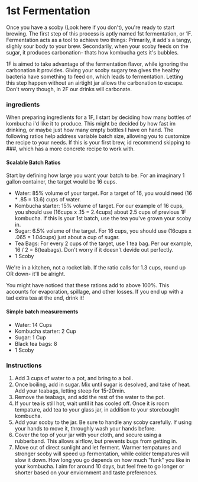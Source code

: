 # 1st Fermentation
Once you have a scoby (Look here if you don't), you're ready to start brewing. The first step of this process is aptly named 1st fermentation, or 1F. Fermentation acts as a tool to achieve two things: Primarily, it add's a tangy, slighly sour body to your brew. Secondarily, when your scoby feeds on the sugar, it produces carbonation- thats how kombucha gets it's bubbles. 

1F is aimed to take advantage of the fermentation flavor, while ignoring the carbonation it provides. Giving your scoby sugary tea gives the healthy bacteria have something to feed on, which leads to fermentation. Letting this step happen without an airtight jar allows the carbonation to escape. Don't worry though, in 2F our drinks will carbonate. 

### ingredients

When preparing ingredients for a 1F, I start by deciding how many bottles of kombucha i'd like it to produce. This might be decided by how fast im drinking, or maybe just how many empty bottles I have on hand. The following ratios help address variable batch size, allowing you to customize the recipe to your needs. If this is your first brew, id recommend skipping to ###, which has a more concrete recipe to work with.  

#### Scalable Batch Ratios
Start by defining how large you want your batch to be. For an imaginary 1 gallon container, the target would be 16 cups. 

- Water: 85% volume of your target. For a target of 16, you would need (16 * .85 = 13.6) cups of water.  
- Kombucha starter: 15% volume of target. For our example of 16 cups, you should use (16cups x .15 = 2.4cups) about 2.5 cups of previous 1F kombucha. If this is your 1st batch, use the tea you've grown your scoby in.
- Sugar: 6.5% volume of the target. For 16 cups, you should use (16cups x .065 = 1.04cups) just about a cup of sugar. 
- Tea Bags: For every 2 cups of the target, use 1 tea bag. Per our example, 16 / 2 = 8(teabags). Don't worry if it doesn't devide out perfectly.
- 1 Scoby

We're in a kitchen, not a rocket lab. If the ratio calls for 1.3 cups, round up OR down- it'll be alright. 

You might have noticed that these rations add to above 100%. This accounts for evaporation, spillage, and other losses. If you end up with a tad extra tea at the end, drink it!

#### Simple batch measurements

- Water: 14 Cups
- Kombucha starter: 2 Cup
- Sugar: 1 Cup
- Black tea bags: 8 
- 1 Scoby

### Instructions
1. Add 3 cups of water to a pot, and bring to a boil.
2. Once boiling, add in sugar. Mix until sugar is desolved, and take of heat. Add your teabags, letting steep for 15-20min.
2. Remove the teabags, and add the rest of the water to the pot.
3. If your tea is still hot, wait until it has cooled off. Once it is room tempature, add tea to your glass jar, in addition to your storebought kombucha.
4. Add your scoby to the jar. Be sure to handle any scoby carefully. If using your hands to move it, throughly wash your hands before.
5. Cover the top of your jar with your cloth, and secure using a rubberband. This allows airflow, but prevents bugs from getting in.
6. Move out of direct sunlight and let ferment. Warmer tempatures and stronger scoby will speed up fermentation, while colder tempatures will slow it down. How long you go depends on how much "funk" you like in your kombucha. I aim for around 10 days, but feel free to go longer or shorter based on your enviornment and taste preferences.
